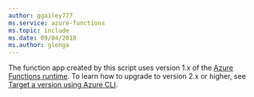 ```yaml
---
author: ggailey777
ms.service: azure-functions
ms.topic: include
ms.date: 09/04/2018
ms.author: glenga
---
```


The function app created by this script uses version 1.x of the [Azure Functions runtime](../articles/azure-functions/functions-versions.md). To learn how to upgrade to version 2.x or higher, see [Target a version using Azure CLI](../articles/azure-functions/set-runtime-version.md#view-and-update-the-runtime-version-using-azure-cli).
